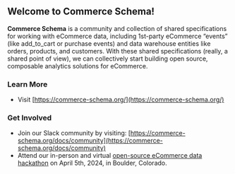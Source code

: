 ## Welcome to Commerce Schema!

**Commerce Schema** is a community and collection of shared specifications for working with eCommerce data, including 1st-party eCommerce “events” (like add_to_cart or purchase events) and data warehouse entities like orders, products, and customers. With these shared specifications (really, a shared point of view), we can collectively start building open source, composable analytics solutions for eCommerce.

### Learn More

* Visit [https://commerce-schema.org/](https://commerce-schema.org/)

### Get Involved

* Join our Slack community by visiting: [https://commerce-schema.org/docs/community](https://commerce-schema.org/docs/community)
* Attend our in-person and virtual [open-source eCommerce data hackathon](https://commerce-schema.org//docs/community/boulder-hackathon) on April 5th, 2024, in Boulder, Colorado.
